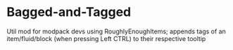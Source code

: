 # Bagged-and-Tagged
Util mod for modpack devs using RoughlyEnoughItems; appends tags of an item/fluid/block (when pressing Left CTRL) to their respective tooltip
